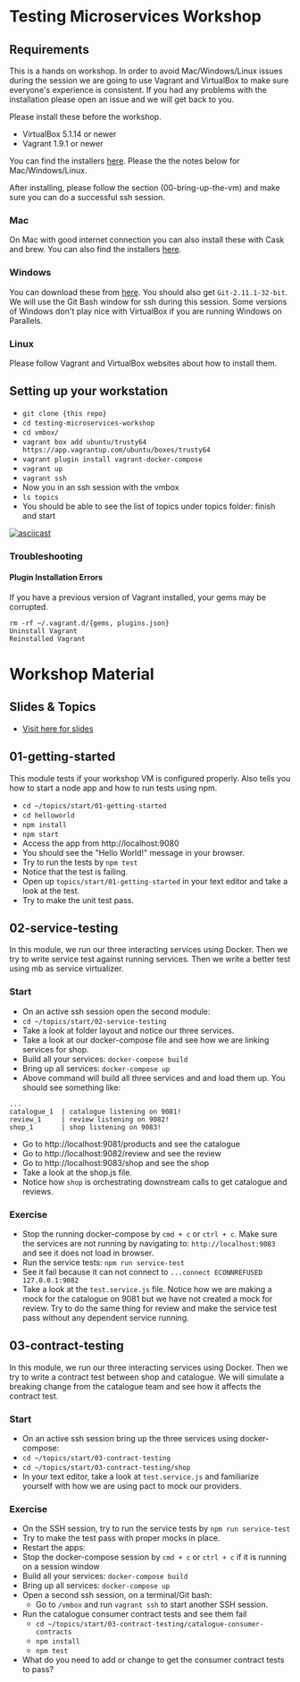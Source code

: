 # Testing Microservices Workshop

## Requirements

This is a hands on workshop. In order to avoid Mac/Windows/Linux issues during the session we are going to use Vagrant and VirtualBox to make sure everyone's experience is consistent. If you had any problems with the installation please open an issue and we will get back to you.

Please install these before the workshop.

* VirtualBox 5.1.14 or newer
* Vagrant 1.9.1 or newer

You can find the installers [here](https://goo.gl/jVXR3e). Please the the notes below for Mac/Windows/Linux.

After installing, please follow the section (00-bring-up-the-vm) and make sure you can do a successful ssh session.

### Mac
On Mac with good internet connection you can also install these with
Cask and brew. You can also find the installers [here](https://goo.gl/jVXR3e).

### Windows
You can download these from [here](https://goo.gl/jVXR3e).
You should also get `Git-2.11.1-32-bit`. We will use the Git Bash window for ssh during this session.
Some versions of Windows don't play nice with VirtualBox if you are running Windows on Parallels.

### Linux
Please follow Vagrant and VirtualBox websites about how to install them.



## Setting up your workstation

* `git clone {this repo}`
* `cd testing-microservices-workshop`
* `cd vmbox/`
* `vagrant box add ubuntu/trusty64 https://app.vagrantup.com/ubuntu/boxes/trusty64`
* `vagrant plugin install vagrant-docker-compose`
* `vagrant up`
* `vagrant ssh`
* Now you in an ssh session with the vmbox
* `ls topics`
* You should be able to see the list of topics under topics folder:
  finish and start

[![asciicast](https://asciinema.org/a/FUJVZbGS4OQmI1U77eDUn5Wyp.png)](https://asciinema.org/a/FUJVZbGS4OQmI1U77eDUn5Wyp)

### Troubleshooting

#### Plugin Installation Errors
If you have a previous version of Vagrant installed, your gems may be corrupted.
```
rm -rf ~/.vagrant.d/{gems, plugins.json}
Uninstall Vagrant
Reinstalled Vagrant
```

# Workshop Material

## Slides & Topics
* [Visit here for slides](https://goo.gl/pJSFKz)

## 01-getting-started


This module tests if your workshop VM is configured properly. Also tells
you how to start a node app and how to run tests using npm.

* `cd ~/topics/start/01-getting-started`
* `cd helloworld`
* `npm install`
* `npm start`
* Access the app from http://localhost:9080
* You should see the "Hello World!" message in your browser.
* Try to run the tests by `npm test`
* Notice that the test is failing.
* Open up `topics/start/01-getting-started` in your text editor and take
  a look at the test.
* Try to make the unit test pass.

## 02-service-testing


In this module, we run our three interacting services using Docker. Then
we try to write service test against running services. Then we write a
better test using mb as service virtualizer.

### Start

* On an active ssh session open the second module:
* `cd ~/topics/start/02-service-testing`
* Take a look at folder layout and notice our three services.
* Take a look at our docker-compose file and see how we are linking
  services for shop.
* Build all your services: `docker-compose build`
* Bring up all services: `docker-compose up`
* Above command will build all three services and and load them up. You
  should see something like:

```
...
catalogue_1  | catalogue listening on 9081!
review_1     | review listening on 9082!
shop_1       | shop listening on 9083!
```

* Go to http://localhost:9081/products and see the catalogue
* Go to http://localhost:9082/review and see the review
* Go to http://localhost:9083/shop and see the shop
* Take a look at the shop.js file.
* Notice how `shop` is orchestrating downstream calls to get catalogue and reviews.


### Exercise
* Stop the running docker-compose by `cmd + c` or `ctrl + c`. Make sure the services
  are not running by navigating to: `http://localhost:9083` and see
it does not load in browser.
* Run the service tests: `npm run service-test`
* See it fail because it can not connect to `...connect ECONNREFUSED 127.0.0.1:9082`
* Take a look at the `test.service.js` file. Notice how we are
  making a mock for the catalogue on 9081 but we have not created a mock
for review. Try to do the same thing for review and make the service
test pass without any dependent service running.


## 03-contract-testing

In this module, we run our three interacting services using Docker. Then
we try to write a contract test between shop and catalogue. We will
simulate a breaking change from the catalogue team and see how it
affects the contract test.

### Start

* On an active ssh session bring up the three services using docker-compose:
* `cd ~/topics/start/03-contract-testing`
* `cd ~/topics/start/03-contract-testing/shop`
* In your text editor, take a look at `test.service.js` and familiarize yourself with how we are using pact to mock our providers.

### Exercise
* On the SSH session, try to run the service tests by `npm run service-test`
* Try to make the test pass with proper mocks in place.
* Restart the apps:
* Stop the docker-compose session by `cmd + c` or `ctrl + c` if it is running on a session window
* Build all your services: `docker-compose build`
* Bring up all services: `docker-compose up`
* Open a second ssh session, on a terminal/Git bash:
  * Go to `/vmbox` and run `vagrant ssh` to start another SSH session.
* Run the catalogue consumer contract tests and see them fail
  * `cd ~/topics/start/03-contract-testing/catalogue-consumer-contracts`
  * `npm install`
  * `npm test`
* What do you need to add or change to get the consumer contract tests to pass?
